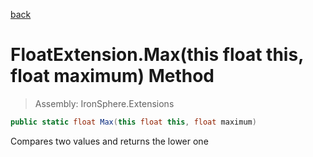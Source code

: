 ﻿

[back](/IronSphere.Extensions/types/FloatExtension)

# FloatExtension.Max(this float this, float maximum) Method

> Assembly: IronSphere.Extensions

```csharp
public static float Max(this float this, float maximum)
```

Compares two values and returns the lower one

 